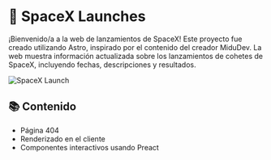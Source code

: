 # 🚀 SpaceX Launches

¡Bienvenido/a a la web de lanzamientos de SpaceX! Este proyecto fue creado utilizando Astro, inspirado por el contenido del creador MiduDev. La web muestra información actualizada sobre los lanzamientos de cohetes de SpaceX, incluyendo fechas, descripciones y resultados.

![SpaceX Launch](https://imgur.com/a/spacex-astro-j8pMbPA)

## 📚 Contenido
- Página 404
- Renderizado en el cliente
- Componentes interactivos usando Preact
